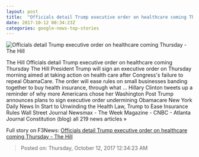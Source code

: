 ```yaml
---
layout: post
title:  "Officials detail Trump executive order on healthcare coming Thursday - The Hill"
date: 2017-10-12 00:34:23Z
categories: google-news-top-stories
---
```


![Officials detail Trump executive order on healthcare coming Thursday - The Hill](http://thehill.com/sites/default/files/blogs/trump_signing_order.jpg)

The Hill Officials detail Trump executive order on healthcare coming Thursday The Hill President Trump will sign an executive order on Thursday morning aimed at taking action on health care after Congress's failure to repeal ObamaCare. The order will ease rules on small businesses banding together to buy health insurance, through what ... Hillary Clinton tweets up a reminder of why more Americans chose her Washington Post Trump announces plans to sign executive order undermining Obamacare New York Daily News In Start to Unwinding the Health Law, Trump to Ease Insurance Rules Wall Street Journal Newsmax - The Week Magazine - CNBC - Atlanta Journal Constitution (blog) all 219 news articles »


Full story on F3News: [Officials detail Trump executive order on healthcare coming Thursday - The Hill](http://www.f3nws.com/n/TWYkPC)

> Posted on: Thursday, October 12, 2017 12:34:23 AM
